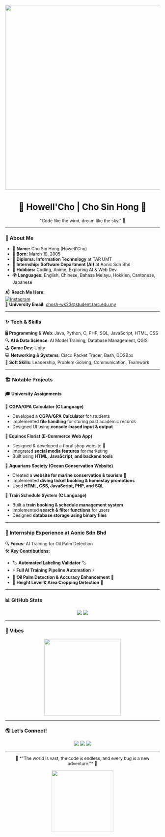 <!-- Header with Ghibli GIF -->
<p align="center">
  <img src="https://media2.giphy.com/media/v1.Y2lkPTc5MGI3NjExcXM2cXdnZW96aWp4ZXRpOW53eXI0MTVsM2Z2ZXF5anJtcXh0bnR5dCZlcD12MV9pbnRlcm5hbF9naWZfYnlfaWQmY3Q9Zw/N3yLGQ1oMYfGU/giphy.gif" width="600"/>
</p>

<h1 align="center">🌿 Howell'Cho | Cho Sin Hong 🌿</h1>
<p align="center">"Code like the wind, dream like the sky." 🍃</p>

---

### 🌱 **About Me**
- 🏡 **Name:** Cho Sin Hong (Howell'Cho)  
- 🎂 **Born:** March 19, 2005  
- 🏫 **Diploma:** **Information Technology** at TAR UMT  
- 💼 **Internship:** **Software Department (AI)** at Aonic Sdn Bhd  
- 🎨 **Hobbies:** Coding, Anime, Exploring AI & Web Dev  
- 🌍 **Languages:** English, Chinese, Bahasa Melayu, Hokkien, Cantonese, Japanese  

📬 **Reach Me Here:**  
[![Instagram](https://img.shields.io/badge/Instagram-HowellCho-purple?style=for-the-badge&logo=instagram)](https://www.instagram.com/howellcho/)  
📩 **University Email:** [chosh-wk23@student.tarc.edu.my](mailto:chosh-wk23@student.tarc.edu.my)  

---

### ✨ **Tech & Skills**
🖥 **Programming & Web**: Java, Python, C, PHP, SQL, JavaScript, HTML, CSS  
🔍 **AI & Data Science**: AI Model Training, Database Management, QGIS  
🕹 **Game Dev**: Unity  
💻 **Networking & Systems**: Cisco Packet Tracer, Bash, DOSBox  
🌱 **Soft Skills**: Leadership, Problem-Solving, Communication, Teamwork  

---

### 🏗️ **Notable Projects**
#### 🎓 **University Assignments**
🌟 **CGPA/GPA Calculator (C Language)**  
- Developed a **CGPA/GPA Calculator** for students  
- Implemented **file handling** for storing past academic records  
- Designed UI using **console-based input & output**  

🌸 **Equinox Florist (E-Commerce Web App)**  
- Designed & developed a floral shop website 🌺  
- Integrated **social media features** for marketing  
- Built using **HTML, JavaScript, and backend tools**  

🌊 **Aquarians Society (Ocean Conservation Website)**  
- Created a **website for marine conservation & tourism** 🐠  
- Implemented **diving ticket booking & homestay promotions**  
- Used **HTML, CSS, JavaScript, PHP, and SQL**  

🚆 **Train Schedule System (C Language)**  
- Built a **train booking & schedule management system**  
- Implemented **search & filter functions** for users  
- Designed **database storage using binary files**  

---

### 🤖 **Internship Experience at Aonic Sdn Bhd**
🔍 **Focus:** AI Training for Oil Palm Detection  
🛠 **Key Contributions:**  
- 🏷️ **Automated Labeling Validator** 🏷️  
- ⚡ **Full AI Training Pipeline Automation** ⚡  
- 🌾 **Oil Palm Detection & Accuracy Enhancement** 🌾  
- 📏 **Height Level & Area Cropping Detection** 📏  

---

### 📊 **GitHub Stats**
<p align="center">
  <img src="https://github-readme-stats.vercel.app/api?username=HowellGH&show_icons=true&theme=calm"/>
  <img src="https://github-readme-streak-stats.herokuapp.com/?user=HowellGH&theme=calm"/>
</p>

---

### 🌿 **Vibes**
<p align="center">
  <img src="https://media4.giphy.com/media/v1.Y2lkPTc5MGI3NjExMTB3eHd5dGVpc2J3amhsOXJnZXV1YzloOGNvNngycnBqcDAwOGdqZiZlcD12MV9pbnRlcm5hbF9naWZfYnlfaWQmY3Q9Zw/jIqh3ym2s7GU/giphy.gif" width="250"/>

</p>

---

### 🌎 **Let’s Connect!**
<p align="center">
  <a href="www.linkedin.com/in/sin-hong-cho-ab9225322"><img src="https://img.shields.io/badge/LinkedIn-0077B5?style=for-the-badge&logo=linkedin&logoColor=white"/></a>
  <a href="[https://twitter.com/howell](https://x.com/howellcho61044)"><img src="https://img.shields.io/badge/Twitter-1DA1F2?style=for-the-badge&logo=twitter&logoColor=white"/></a>
  <a href="mailto:chosh-wk23@student.tarc.edu.my"><img src="https://img.shields.io/badge/-Email-D14836?style=for-the-badge&logo=gmail&logoColor=white"/></a>
</p>

---

<p align="center">🍃 *"The world is vast, the code is endless, and every bug is a new adventure."* 🍃</p>
<p align="center"><img src="https://media.giphy.com/media/3o6Zt481isNVuQI1l6/giphy.gif" width="200"/></p>

